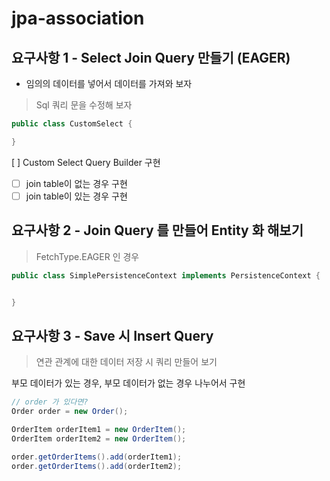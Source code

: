 # jpa-association

## 요구사항 1 - Select Join Query 만들기 (EAGER)
- 임의의 데이터를 넣어서 데이터를 가져와 보자
> Sql 쿼리 문을 수정해 보자

```java
public class CustomSelect {

}
```
[ ] Custom Select Query Builder 구현
- [ ] join table이 없는 경우 구현
- [ ] join table이 있는 경우 구현

## 요구사항 2 - Join Query 를 만들어 Entity 화 해보기
> FetchType.EAGER 인 경우

```java
public class SimplePersistenceContext implements PersistenceContext {


}
```

## 요구사항 3 - Save 시 Insert Query
> 연관 관계에 대한 데이터 저장 시 쿼리 만들어 보기

부모 데이터가 있는 경우, 부모 데이터가 없는 경우 나누어서 구현
```java
// order 가 있다면?
Order order = new Order();

OrderItem orderItem1 = new OrderItem();
OrderItem orderItem2 = new OrderItem();

order.getOrderItems().add(orderItem1);
order.getOrderItems().add(orderItem2);
```
